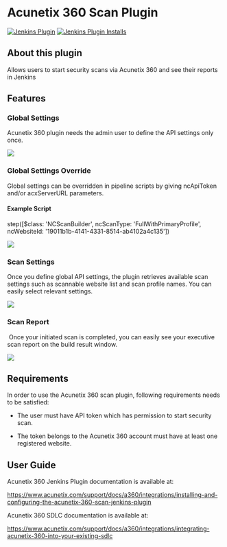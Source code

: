 Acunetix 360 Scan Plugin
====================

[![Jenkins Plugin](https://img.shields.io/jenkins/plugin/v/acunetix-360-scan.svg?color=red)](https://plugins.jenkins.io/acunetix-360-scan)
[![Jenkins Plugin Installs](https://img.shields.io/jenkins/plugin/i/acunetix-360-scan.svg?color=red)](https://plugins.jenkins.io/acunetix-360-scan)

## About this plugin

Allows users to start security scans via Acunetix 360 and see their
reports in Jenkins 

## Features

### Global Settings

Acunetix 360 plugin needs the admin user to define the API settings
only once.

![](ss/jenkins_global_settings.png)

### Global Settings Override

Global settings can be overridden in pipeline scripts by
giving ncApiToken and/or acxServerURL parameters.

#### Example Script

step([$class: 'NCScanBuilder', ncScanType: 'FullWithPrimaryProfile', ncWebsiteId: '19011b1b-4141-4331-8514-ab4102a4c135'])

![](ss/NE_jenkins_new_integration.png)

### Scan Settings

Once you define global API settings, the plugin retrieves available
scan settings such as scannable website list and scan profile names. You
can easily select relevant settings.

![](ss/jenkins_scan_settings.png)
  
### Scan Report

 Once your initiated scan is completed, you can easily see your
executive scan report on the build result window.

![](ss/jenkins_scan_report.png)

## Requirements

In order to use the Acunetix 360 scan plugin, following requirements
needs to be satisfied:

-   The user must have API token which has permission to start security
    scan.

-   The token belongs to the Acunetix 360 account must have at least one
    registered website. 

## User Guide

Acunetix 360 Jenkins Plugin documentation is available at:

<https://www.acunetix.com/support/docs/a360/integrations/installing-and-configuring-the-acunetix-360-scan-jenkins-plugin>

Acunetix 360 SDLC documentation is available at:

<https://www.acunetix.com/support/docs/a360/integrations/integrating-acunetix-360-into-your-existing-sdlc>
